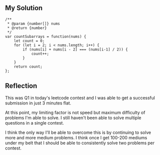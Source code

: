 ## My Solution

```
/**
 * @param {number[]} nums
 * @return {number}
 */
var countSubarrays = function(nums) {
    let count = 0;
    for (let i = 2; i < nums.length; i++) {
        if (nums[i] + nums[i - 2] === (nums[i-1] / 2)) {
            count++;
        }
    }
    return count;
};
```

## Reflection

This was Q1 in today's leetcode contest and I was able to get a successful submission in just 3 minutes flat.

At this point, my limiting factor is not speed but maximum difficulty of problems I'm able to solve. I still haven't been able to solve multiple questions in a single contest.

I think the only way I'll be able to overcome this is by continuing to solve more and more medium problems. I think once I get 100-200 mediums under my belt that I should be able to consistently solve two problems per contest.
